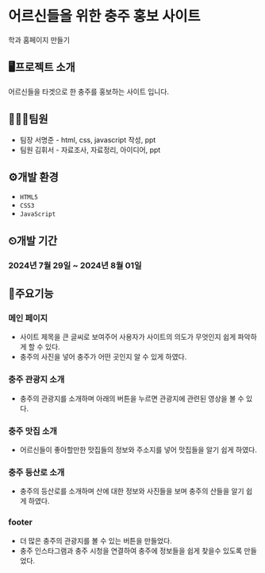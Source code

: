 # 어르신들을 위한 충주 홍보 사이트

학과 홈페이지 만들기

## 🖥프로젝트 소개

어르신들을 타겟으로 한 충주를 홍보하는 사이트 입니다.

## 🧑‍🤝‍🧑팀원

- 팀장 서명준 - html, css, javascript 작성, ppt
- 팀원 김휘서 - 자료조사, 자료정리, 아이디어, ppt

## ⚙개발 환경

- `HTML5`
- `CSS3`
- `JavaScript`

## ⏲개발 기간

### 2024년 7월 29일 ~ 2024년 8월 01일

## 📌주요기능 

### 메인 페이지
 
- 사이트 제목을 큰 글씨로 보여주어 사용자가 사이트의 의도가 무엇인지 쉽게 파악하게 할 수 있다.
- 충주의 사진을 넣어 충주가 어떤 곳인지 알 수 있게 하였다.

### 충주 관광지 소개
  
- 충주의 관광지를 소개하며 아래의 버튼을 누르면 관광지에 관련된 영상을 볼 수 있다.

### 충주 맛집 소개

- 어르신들이 좋아할만한 맛집들의 정보와 주소지를 넣어 맛집들을 알기 쉽게 하였다.

### 충주 등산로 소개

- 충주의 등산로를 소개하며 산에 대한 정보와 사진들을 보며 충주의 산들을 알기 쉽게 하였다.

### footer

- 더 많은 충주의 관광지를 볼 수 있는 버튼을 만들었다.
- 충주 인스타그램과 충주 시청을 연결하여 충주에 정보들을 쉽게 찾을수 있도록 만들었다.



